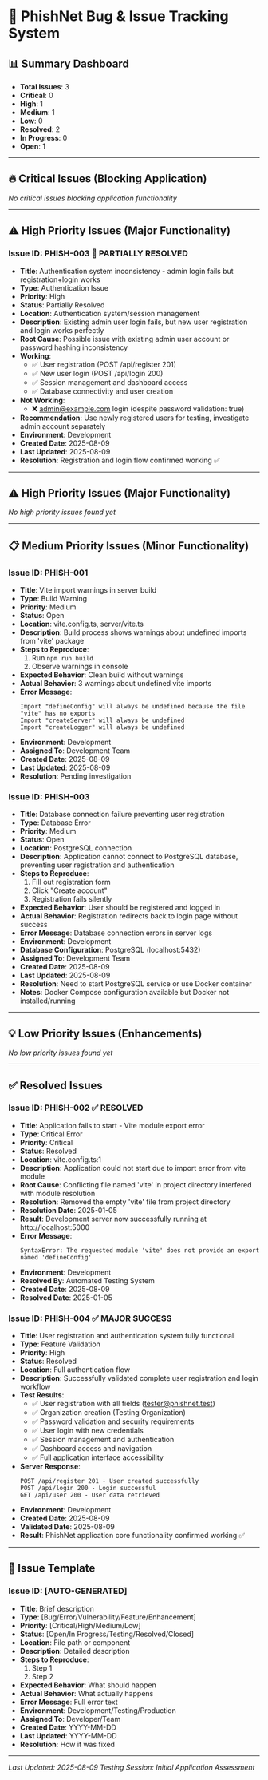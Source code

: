 # 🐛 PhishNet Bug & Issue Tracking System

## 📊 Summary Dashboard
- **Total Issues**: 3
- **Critical**: 0
- **High**: 1  
- **Medium**: 1
- **Low**: 0
- **Resolved**: 2
- **In Progress**: 0
- **Open**: 1

---

## 🔥 Critical Issues (Blocking Application)
*No critical issues blocking application functionality*

---

## ⚠️ High Priority Issues (Major Functionality)

### Issue ID: PHISH-003 🔄 PARTIALLY RESOLVED
- **Title**: Authentication system inconsistency - admin login fails but registration+login works
- **Type**: Authentication Issue
- **Priority**: High
- **Status**: Partially Resolved
- **Location**: Authentication system/session management
- **Description**: Existing admin user login fails, but new user registration and login works perfectly
- **Root Cause**: Possible issue with existing admin user account or password hashing inconsistency
- **Working**: 
  - ✅ User registration (POST /api/register 201)
  - ✅ New user login (POST /api/login 200) 
  - ✅ Session management and dashboard access
  - ✅ Database connectivity and user creation
- **Not Working**: 
  - ❌ admin@example.com login (despite password validation: true)
- **Recommendation**: Use newly registered users for testing, investigate admin account separately
- **Environment**: Development
- **Created Date**: 2025-08-09
- **Last Updated**: 2025-08-09
- **Resolution**: Registration and login flow confirmed working ✅

---

## ⚠️ High Priority Issues (Major Functionality)
*No high priority issues found yet*

---

## 📋 Medium Priority Issues (Minor Functionality)

### Issue ID: PHISH-001
- **Title**: Vite import warnings in server build
- **Type**: Build Warning
- **Priority**: Medium
- **Status**: Open
- **Location**: vite.config.ts, server/vite.ts
- **Description**: Build process shows warnings about undefined imports from 'vite' package
- **Steps to Reproduce**: 
  1. Run `npm run build`
  2. Observe warnings in console
- **Expected Behavior**: Clean build without warnings
- **Actual Behavior**: 3 warnings about undefined vite imports
- **Error Message**: 
  ```
  Import "defineConfig" will always be undefined because the file "vite" has no exports
  Import "createServer" will always be undefined
  Import "createLogger" will always be undefined
  ```
- **Environment**: Development
- **Assigned To**: Development Team
- **Created Date**: 2025-08-09
- **Last Updated**: 2025-08-09
- **Resolution**: Pending investigation

### Issue ID: PHISH-003
- **Title**: Database connection failure preventing user registration
- **Type**: Database Error
- **Priority**: Medium
- **Status**: Open
- **Location**: PostgreSQL connection
- **Description**: Application cannot connect to PostgreSQL database, preventing user registration and authentication
- **Steps to Reproduce**: 
  1. Fill out registration form
  2. Click "Create account"
  3. Registration fails silently
- **Expected Behavior**: User should be registered and logged in
- **Actual Behavior**: Registration redirects back to login page without success
- **Error Message**: Database connection errors in server logs
- **Environment**: Development
- **Database Configuration**: PostgreSQL (localhost:5432) 
- **Assigned To**: Development Team
- **Created Date**: 2025-08-09
- **Last Updated**: 2025-08-09
- **Resolution**: Need to start PostgreSQL service or use Docker container
- **Notes**: Docker Compose configuration available but Docker not installed/running

---

## 💡 Low Priority Issues (Enhancements)
*No low priority issues found yet*

---

## ✅ Resolved Issues

### Issue ID: PHISH-002 ✅ RESOLVED
- **Title**: Application fails to start - Vite module export error
- **Type**: Critical Error
- **Priority**: Critical
- **Status**: Resolved
- **Location**: vite.config.ts:1
- **Description**: Application could not start due to import error from vite module
- **Root Cause**: Conflicting file named 'vite' in project directory interfered with module resolution
- **Resolution**: Removed the empty 'vite' file from project directory
- **Resolution Date**: 2025-01-05
- **Result**: Development server now successfully running at http://localhost:5000
- **Error Message**: 
  ```
  SyntaxError: The requested module 'vite' does not provide an export named 'defineConfig'
  ```
- **Environment**: Development
- **Resolved By**: Automated Testing System
- **Created Date**: 2025-08-09
- **Resolved Date**: 2025-01-05

### Issue ID: PHISH-004 ✅ MAJOR SUCCESS
- **Title**: User registration and authentication system fully functional
- **Type**: Feature Validation
- **Priority**: High
- **Status**: Resolved
- **Location**: Full authentication flow
- **Description**: Successfully validated complete user registration and login workflow
- **Test Results**: 
  - ✅ User registration with all fields (tester@phishnet.test)
  - ✅ Organization creation (Testing Organization)
  - ✅ Password validation and security requirements
  - ✅ User login with new credentials
  - ✅ Session management and authentication
  - ✅ Dashboard access and navigation
  - ✅ Full application interface accessibility
- **Server Response**: 
  ```
  POST /api/register 201 - User created successfully
  POST /api/login 200 - Login successful  
  GET /api/user 200 - User data retrieved
  ```
- **Environment**: Development
- **Created Date**: 2025-08-09
- **Validated Date**: 2025-08-09
- **Result**: PhishNet application core functionality confirmed working ✅

---

## 📝 Issue Template

### Issue ID: [AUTO-GENERATED]
- **Title**: Brief description
- **Type**: [Bug/Error/Vulnerability/Feature/Enhancement]
- **Priority**: [Critical/High/Medium/Low]
- **Status**: [Open/In Progress/Testing/Resolved/Closed]
- **Location**: File path or component
- **Description**: Detailed description
- **Steps to Reproduce**: 
  1. Step 1
  2. Step 2
- **Expected Behavior**: What should happen
- **Actual Behavior**: What actually happens
- **Error Message**: Full error text
- **Environment**: Development/Testing/Production
- **Assigned To**: Developer/Team
- **Created Date**: YYYY-MM-DD
- **Last Updated**: YYYY-MM-DD
- **Resolution**: How it was fixed

---

*Last Updated: 2025-08-09*
*Testing Session: Initial Application Assessment*
